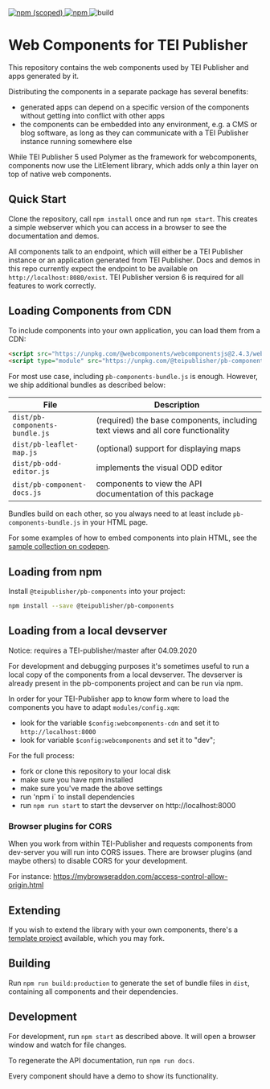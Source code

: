 <a href="https://www.npmjs.com/package/@teipublisher/pb-components">
<img title="npm (scoped)" src="https://img.shields.io/npm/v/@teipublisher/pb-components">
<img title="npm" src="https://img.shields.io/npm/dw/@teipublisher/pb-components">
</a>
<img title="build" src="https://github.com/eeditiones/tei-publisher-components/workflows/tei-publisher-components%20CI/badge.svg">

# Web Components for TEI Publisher

This repository contains the web components used by TEI Publisher and apps generated by it.

Distributing the components in a separate package has several benefits:

* generated apps can depend on a specific version of the components without getting into conflict with other apps
* the components can be embedded into any environment, e.g. a CMS or blog software, as long as they can communicate with a TEI Publisher instance running somewhere else

While TEI Publisher 5 used Polymer as the framework for webcomponents, components now use the LitElement library, which adds only a thin layer on top of native web components.

## Quick Start

Clone the repository, call `npm install` once and run `npm start`. This creates a simple webserver which you can access in a browser to see the documentation and demos.

All components talk to an endpoint, which will either be a TEI Publisher instance or an application generated from TEI Publisher. Docs and demos in this repo currently expect the endpoint to be available on `http://localhost:8080/exist`. TEI Publisher version 6 is required for all features to work correctly.

## Loading Components from CDN

To include components into your own application, you can load them from a CDN:

```html
<script src="https://unpkg.com/@webcomponents/webcomponentsjs@2.4.3/webcomponents-loader.js"></script>
<script type="module" src="https://unpkg.com/@teipublisher/pb-components@latest/dist/pb-components-bundle.js"></script>
```

For most use case, including `pb-components-bundle.js` is enough. However, we ship additional bundles as described below:

| File                           | Description                                                                     |
| ------------------------------ | ------------------------------------------------------------------------------- |
| `dist/pb-components-bundle.js` | (required) the base components, including text views and all core functionality |
| `dist/pb-leaflet-map.js`       | (optional) support for displaying maps                                          |
| `dist/pb-odd-editor.js`        | implements the visual ODD editor                                                |
| `dist/pb-component-docs.js`    | components to view the API documentation of this package                        |

Bundles build on each other, so you always need to at least include `pb-components-bundle.js` in your HTML page.

For some examples of how to embed components into plain HTML, see the [sample collection on codepen](https://codepen.io/collection/nqVkee).

## Loading from npm

Install  `@teipublisher/pb-components` into your project:

```sh
npm install --save @teipublisher/pb-components
```

## Loading from a local devserver

Notice: requires a TEI-publisher/master after 04.09.2020


For development and debugging purposes it's sometimes useful to run a local copy of the
components from a local devserver. The devserver is already present in the pb-components project and
can be run via npm.

In order for your TEI-Publisher app to know form where to load the components you have to adapt `modules/config.xqm`:
* look for the variable `$config:webcomponents-cdn` and set it to `http://localhost:8000`
* look for variable `$config:webcomponents` and set it to "dev";

For the full process:
* fork or clone this repository to your local disk
* make sure you have npm installed
* make sure you've made the above settings
* run 'npm i` to install dependencies
* run `npm run start` to start the devserver on http://localhost:8000

### Browser plugins for CORS

When you work from within TEI-Publisher and requests components from dev-server you will run into CORS issues. There are browser plugins (and maybe others) to disable CORS for your development. 

For instance: 
https://mybrowseraddon.com/access-control-allow-origin.html

## Extending

If you wish to extend the library with your own components, there's a [template project](https://github.com/eeditiones/pb-extension-template) available, which you may fork.

## Building

Run `npm run build:production` to generate the set of bundle files in `dist`, containing all components and their dependencies.

## Development

For development, run `npm start` as described above. It will open a browser window and watch for file changes.

To regenerate the API documentation, run `npm run docs`.

Every component should have a demo to show its functionality.
